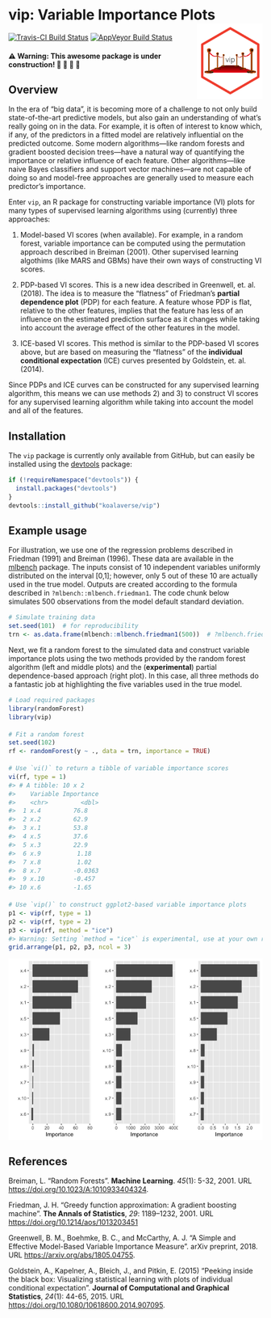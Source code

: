 vip: Variable Importance Plots <img src="tools/logo-vip.png" align="right" width="130" height="150" />
======================================================================================================

[![Travis-CI Build
Status](https://travis-ci.org/koalaverse/vip.svg?branch=master)](https://travis-ci.org/koalaverse/vip)
[![AppVeyor Build
Status](https://ci.appveyor.com/api/projects/status/github/koalaverse/vip?branch=master&svg=true)](https://ci.appveyor.com/project/koalaverse/vip)

#### ⚠️ Warning: This awesome package is under construction! 🚧 🚧 🚧 🚧

Overview
--------

In the era of “big data”, it is becoming more of a challenge to not only
build state-of-the-art predictive models, but also gain an understanding
of what’s really going on in the data. For example, it is often of
interest to know which, if any, of the predictors in a fitted model are
relatively influential on the predicted outcome. Some modern
algorithms—like random forests and gradient boosted decision trees—have
a natural way of quantifying the importance or relative influence of
each feature. Other algorithms—like naive Bayes classifiers and support
vector machines—are not capable of doing so and model-free approaches
are generally used to measure each predictor’s importance.

Enter `vip`, an R package for constructing variable importance (VI)
plots for many types of supervised learning algorithms using (currently)
three approaches:

1.  Model-based VI scores (when available). For example, in a random
    forest, variable importance can be computed using the permutation
    approach described in Breiman (2001). Other supervised learning
    algothims (like MARS and GBMs) have their own ways of constructing
    VI scores.

2.  PDP-based VI scores. This is a new idea described in Greenwell, et.
    al. (2018). The idea is to measure the “flatness” of Friedman’s
    **partial dependence plot** (PDP) for each feature. A feature whose
    PDP is flat, relative to the other features, implies that the
    feature has less of an influence on the estimated prediction surface
    as it changes while taking into account the average effect of the
    other features in the model.

3.  ICE-based VI scores. This method is similar to the PDP-based VI
    scores above, but are based on measuring the “flatness” of the
    **individual conditional expectation** (ICE) curves presented by
    Goldstein, et. al. (2014).

Since PDPs and ICE curves can be constructed for any supervised learning
algorithm, this means we can use methods 2) and 3) to construct VI
scores for any supervised learning algorithm while taking into account
the model and all of the features.

Installation
------------

The `vip` package is currently only available from GitHub, but can
easily be installed using the
[devtools](https://CRAN.R-project.org/package=devtools) package:

``` r
if (!requireNamespace("devtools")) {
  install.packages("devtools")
}
devtools::install_github("koalaverse/vip")
```

Example usage
-------------

For illustration, we use one of the regression problems described in
Friedman (1991) and Breiman (1996). These data are available in the
[mlbench](https://CRAN.R-project.org/package=mlbench) package. The
inputs consist of 10 independent variables uniformly distributed on the
interval \[0,1\]; however, only 5 out of these 10 are actually used in
the true model. Outputs are created according to the formula described
in `?mlbench::mlbench.friedman1`. The code chunk below simulates 500
observations from the model default standard deviation.

``` r
# Simulate training data
set.seed(101)  # for reproducibility
trn <- as.data.frame(mlbench::mlbench.friedman1(500))  # ?mlbench.friedman1
```

Next, we fit a random forest to the simulated data and construct
variable importance plots using the two methods provided by the random
forest algorithm (left and middle plots) and the (**experimental**)
partial dependence-based approach (right plot). In this case, all three
methods do a fantastic job at highlighting the five variables used in
the true model.

``` r
# Load required packages
library(randomForest)  
library(vip)

# Fit a random forest
set.seed(102)
rf <- randomForest(y ~ ., data = trn, importance = TRUE)

# Use `vi()` to return a tibble of variable importance scores
vi(rf, type = 1)
#> # A tibble: 10 x 2
#>    Variable Importance
#>    <chr>         <dbl>
#>  1 x.4         76.8   
#>  2 x.2         62.9   
#>  3 x.1         53.8   
#>  4 x.5         37.6   
#>  5 x.3         22.9   
#>  6 x.9          1.18  
#>  7 x.8          1.02  
#>  8 x.7         -0.0363
#>  9 x.10        -0.457 
#> 10 x.6         -1.65

# Use `vip()` to construct ggplot2-based variable importance plots
p1 <- vip(rf, type = 1)
p2 <- vip(rf, type = 2)
p3 <- vip(rf, method = "ice")
#> Warning: Setting `method = "ice"` is experimental, use at your own risk!
grid.arrange(p1, p2, p3, ncol = 3)
```

<img src="tools/README-example-rf-1.png" style="display: block; margin: auto;" />

References
----------

Breiman, L. “Random Forests”. **Machine Learning**. *45*(1): 5-32, 2001.
URL <https://doi.org/10.1023/A:1010933404324>.

Friedman, J. H. “Greedy function approximation: A gradient boosting
machine”. **The Annals of Statistics**, *29*: 1189–1232, 2001. URL
<https://doi.org/10.1214/aos/1013203451>

Greenwell, B. M., Boehmke, B. C., and McCarthy, A. J. “A Simple and
Effective Model-Based Variable Importance Measure”. arXiv preprint,
2018. URL <https://arxiv.org/abs/1805.04755>.

Goldstein, A., Kapelner, A., Bleich, J., and Pitkin, E. (2015) “Peeking
inside the black box: Visualizing statistical learning with plots of
individual conditional expectation”. **Journal of Computational and
Graphical Statistics**, *24*(1): 44-65, 2015. URL
<https://doi.org/10.1080/10618600.2014.907095>.
